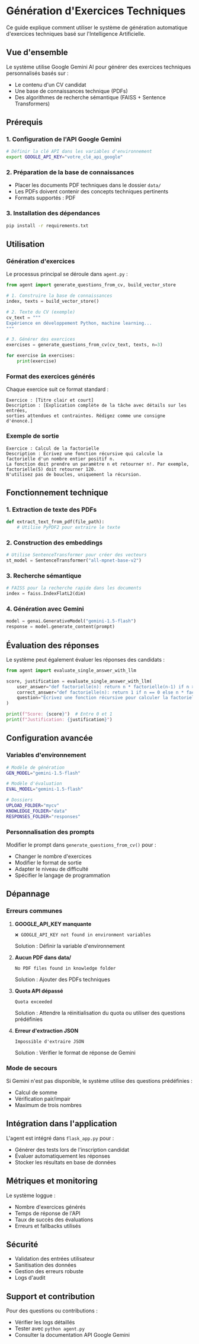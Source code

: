 # Génération d'Exercices Techniques

Ce guide explique comment utiliser le système de génération automatique d'exercices techniques basé sur l'Intelligence Artificielle.

## Vue d'ensemble

Le système utilise Google Gemini AI pour générer des exercices techniques personnalisés basés sur :
- Le contenu d'un CV candidat
- Une base de connaissances technique (PDFs)
- Des algorithmes de recherche sémantique (FAISS + Sentence Transformers)

## Prérequis

### 1. Configuration de l'API Google Gemini
```bash
# Définir la clé API dans les variables d'environnement
export GOOGLE_API_KEY="votre_clé_api_google"
```

### 2. Préparation de la base de connaissances
- Placer les documents PDF techniques dans le dossier `data/`
- Les PDFs doivent contenir des concepts techniques pertinents
- Formats supportés : PDF

### 3. Installation des dépendances
```bash
pip install -r requirements.txt
```

## Utilisation

### Génération d'exercices

Le processus principal se déroule dans `agent.py` :

```python
from agent import generate_questions_from_cv, build_vector_store

# 1. Construire la base de connaissances
index, texts = build_vector_store()

# 2. Texte du CV (exemple)
cv_text = """
Expérience en développement Python, machine learning...
"""

# 3. Générer des exercices
exercises = generate_questions_from_cv(cv_text, texts, n=3)

for exercise in exercises:
    print(exercise)
```

### Format des exercices générés

Chaque exercice suit ce format standard :

```
Exercice : [Titre clair et court]
Description : [Explication complète de la tâche avec détails sur les entrées,
sorties attendues et contraintes. Rédigez comme une consigne d'énoncé.]
```

### Exemple de sortie

```
Exercice : Calcul de la factorielle
Description : Écrivez une fonction récursive qui calcule la factorielle d'un nombre entier positif n.
La fonction doit prendre un paramètre n et retourner n!. Par exemple, factorielle(5) doit retourner 120.
N'utilisez pas de boucles, uniquement la récursion.
```

## Fonctionnement technique

### 1. Extraction de texte des PDFs
```python
def extract_text_from_pdf(file_path):
    # Utilise PyPDF2 pour extraire le texte
```

### 2. Construction des embeddings
```python
# Utilise SentenceTransformer pour créer des vecteurs
st_model = SentenceTransformer("all-mpnet-base-v2")
```

### 3. Recherche sémantique
```python
# FAISS pour la recherche rapide dans les documents
index = faiss.IndexFlatL2(dim)
```

### 4. Génération avec Gemini
```python
model = genai.GenerativeModel("gemini-1.5-flash")
response = model.generate_content(prompt)
```

## Évaluation des réponses

Le système peut également évaluer les réponses des candidats :

```python
from agent import evaluate_single_answer_with_llm

score, justification = evaluate_single_answer_with_llm(
    user_answer="def factorielle(n): return n * factorielle(n-1) if n > 0 else 1",
    correct_answer="def factorielle(n): return 1 if n == 0 else n * factorielle(n-1)",
    question="Écrivez une fonction récursive pour calculer la factorielle"
)

print(f"Score: {score}")  # Entre 0 et 1
print(f"Justification: {justification}")
```

## Configuration avancée

### Variables d'environnement
```bash
# Modèle de génération
GEN_MODEL="gemini-1.5-flash"

# Modèle d'évaluation
EVAL_MODEL="gemini-1.5-flash"

# Dossiers
UPLOAD_FOLDER="mycv"
KNOWLEDGE_FOLDER="data"
RESPONSES_FOLDER="responses"
```

### Personnalisation des prompts
Modifier le prompt dans `generate_questions_from_cv()` pour :
- Changer le nombre d'exercices
- Modifier le format de sortie
- Adapter le niveau de difficulté
- Spécifier le langage de programmation

## Dépannage

### Erreurs communes

1. **GOOGLE_API_KEY manquante**
   ```
   ❌ GOOGLE_API_KEY not found in environment variables
   ```
   Solution : Définir la variable d'environnement

2. **Aucun PDF dans data/**
   ```
   No PDF files found in knowledge folder
   ```
   Solution : Ajouter des PDFs techniques

3. **Quota API dépassé**
   ```
   Quota exceeded
   ```
   Solution : Attendre la réinitialisation du quota ou utiliser des questions prédéfinies

4. **Erreur d'extraction JSON**
   ```
   Impossible d'extraire JSON
   ```
   Solution : Vérifier le format de réponse de Gemini

### Mode de secours
Si Gemini n'est pas disponible, le système utilise des questions prédéfinies :
- Calcul de somme
- Vérification pair/impair
- Maximum de trois nombres

## Intégration dans l'application

L'agent est intégré dans `flask_app.py` pour :
- Générer des tests lors de l'inscription candidat
- Évaluer automatiquement les réponses
- Stocker les résultats en base de données

## Métriques et monitoring

Le système loggue :
- Nombre d'exercices générés
- Temps de réponse de l'API
- Taux de succès des évaluations
- Erreurs et fallbacks utilisés

## Sécurité

- Validation des entrées utilisateur
- Sanitisation des données
- Gestion des erreurs robuste
- Logs d'audit

## Support et contribution

Pour des questions ou contributions :
- Vérifier les logs détaillés
- Tester avec `python agent.py`
- Consulter la documentation API Google Gemini